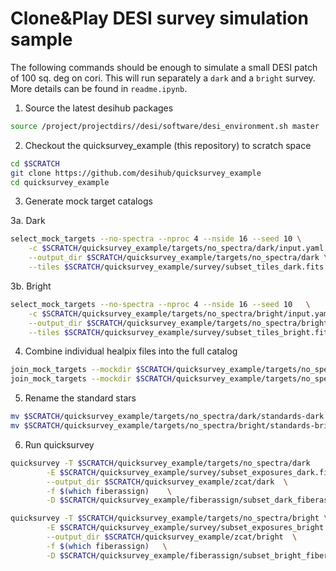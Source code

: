 # Clone&Play DESI survey simulation sample

The following commands should be enough to simulate a small DESI patch of 100 sq. deg on cori.
This will run separately a `dark` and a `bright` survey.
More details can be found in `readme.ipynb`.


1. Source the latest desihub packages
```bash
source /project/projectdirs//desi/software/desi_environment.sh master
```

2. Checkout the quicksurvey_example (this repository) to scratch space
```bash
cd $SCRATCH
git clone https://github.com/desihub/quicksurvey_example
cd quicksurvey_example
```

3. Generate mock target catalogs 

3a. Dark 
```bash
select_mock_targets --no-spectra --nproc 4 --nside 16 --seed 10 \
    -c $SCRATCH/quicksurvey_example/targets/no_spectra/dark/input.yaml \
    --output_dir $SCRATCH/quicksurvey_example/targets/no_spectra/dark \
    --tiles $SCRATCH/quicksurvey_example/survey/subset_tiles_dark.fits
```

3b. Bright
```bash
select_mock_targets --no-spectra --nproc 4 --nside 16 --seed 10   \
	-c $SCRATCH/quicksurvey_example/targets/no_spectra/bright/input.yaml   \
	--output_dir $SCRATCH/quicksurvey_example/targets/no_spectra/bright  \
	--tiles $SCRATCH/quicksurvey_example/survey/subset_tiles_bright.fits
```

4. Combine individual healpix files into the full catalog
```bash
join_mock_targets --mockdir $SCRATCH/quicksurvey_example/targets/no_spectra/dark
join_mock_targets --mockdir $SCRATCH/quicksurvey_example/targets/no_spectra/bright
```

5. Rename the standard stars
```bash
mv $SCRATCH/quicksurvey_example/targets/no_spectra/dark/standards-dark.fits $SCRATCH/quicksurvey_example/targets/no_spectra/dark/std.fits
mv $SCRATCH/quicksurvey_example/targets/no_spectra/bright/standards-bright.fits $SCRATCH/quicksurvey_example/targets/no_spectra/bright/std.fits

```

6. Run quicksurvey
```bash
quicksurvey -T $SCRATCH/quicksurvey_example/targets/no_spectra/dark    \
	    -E $SCRATCH/quicksurvey_example/survey/subset_exposures_dark.fits  \
	    --output_dir $SCRATCH/quicksurvey_example/zcat/dark  \
	    -f $(which fiberassign)    \
	    -D $SCRATCH/quicksurvey_example/fiberassign/subset_dark_fiberassign_dates.txt
```

```bash
quicksurvey -T $SCRATCH/quicksurvey_example/targets/no_spectra/bright \
	    -E $SCRATCH/quicksurvey_example/survey/subset_exposures_bright.fits \
	    --output_dir $SCRATCH/quicksurvey_example/zcat/bright  \
	    -f $(which fiberassign)   \
	    -D $SCRATCH/quicksurvey_example/fiberassign/subset_bright_fiberassign_dates.txt
```
